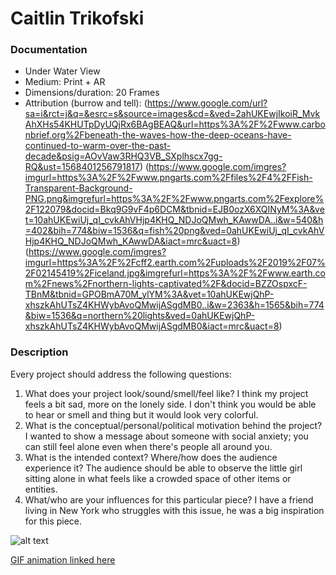 # Caitlin Trikofski

### Documentation
* Under Water View
* Medium: Print + AR
* Dimensions/duration: 20 Frames
* Attribution (burrow and tell): (https://www.google.com/url?sa=i&rct=j&q=&esrc=s&source=images&cd=&ved=2ahUKEwjIkoiR_MvkAhXHs54KHUTpDyUQjRx6BAgBEAQ&url=https%3A%2F%2Fwww.carbonbrief.org%2Fbeneath-the-waves-how-the-deep-oceans-have-continued-to-warm-over-the-past-decade&psig=AOvVaw3RHQ3VB_SXplhscx7gg-RQ&ust=1568401256791817) (https://www.google.com/imgres?imgurl=https%3A%2F%2Fwww.pngarts.com%2Ffiles%2F4%2FFish-Transparent-Background-PNG.png&imgrefurl=https%3A%2F%2Fwww.pngarts.com%2Fexplore%2F122079&docid=Bkq9G9vF4p6DCM&tbnid=EJB0ozX6XQINyM%3A&vet=10ahUKEwiUj_qI_cvkAhVHjp4KHQ_NDJoQMwh_KAwwDA..i&w=540&h=402&bih=774&biw=1536&q=fish%20png&ved=0ahUKEwiUj_qI_cvkAhVHjp4KHQ_NDJoQMwh_KAwwDA&iact=mrc&uact=8) (https://www.google.com/imgres?imgurl=https%3A%2F%2Fcff2.earth.com%2Fuploads%2F2019%2F07%2F02145419%2Ficeland.jpg&imgrefurl=https%3A%2F%2Fwww.earth.com%2Fnews%2Fnorthern-lights-captivated%2F&docid=BZZOspxcF-TBnM&tbnid=GPOBmA70M_ylYM%3A&vet=10ahUKEwjQhP-xhszkAhUTsZ4KHWybAvoQMwijASgdMB0..i&w=2363&h=1565&bih=774&biw=1536&q=northern%20lights&ved=0ahUKEwjQhP-xhszkAhUTsZ4KHWybAvoQMwijASgdMB0&iact=mrc&uact=8)

### Description
Every project should address the following questions:
1. What does your project look/sound/smell/feel like? I think my project feels a bit sad, more on the lonely side. I don't think you would be able to hear or smell and thing but it would look very colorful.
2. What is the conceptual/personal/political motivation behind the project? I wanted to show a message about someone with social anxiety; you can still feel alone even when there's people all around you.
3. What is the intended context? Where/how does the audience experience it? The audience should be able to observe the little girl sitting alone in what feels like a crowded space of other items or entities.
4. What/who are your influences for this particular piece? I have a friend living in New York who struggles with this issue, he was a big inspiration for this piece.

![alt text](https://imgur.com/a/Lvqg0WK)

[GIF animation linked here](https://media.giphy.com/media/f7MVFcovdvQwmLWkCJ/giphy.gif)

